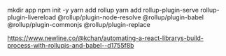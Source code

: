 mkdir app
npm init -y
yarn add rollup
yarn add rollup-plugin-serve rollup-plugin-livereload @rollup/plugin-node-resolve @rollup/plugin-babel @rollup/plugin-commonjs @rollup/plugin-replace


https://www.newline.co/@kchan/automating-a-react-librarys-build-process-with-rollupjs-and-babel--d1755f8b
